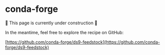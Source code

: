# conda-forge

🚧 This page is currently under construction 🚧

In the meantime, feel free to explore the recipe on GitHub:

[https://github.com/conda-forge/ds9-feedstock](https://github.com/conda-forge/ds9-feedstock)
